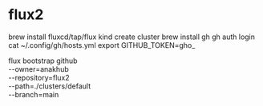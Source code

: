 # flux2

brew install fluxcd/tap/flux
kind create cluster 
brew install gh
gh auth login
cat ~/.config/gh/hosts.yml
export GITHUB_TOKEN=gho_

flux bootstrap github \
  --owner=anakhub \
  --repository=flux2 \
  --path=./clusters/default \
  --branch=main
